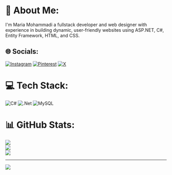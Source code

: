 # 💫 About Me:
I'm Maria Mohammadi  a fullstack developer and web designer with experience in building dynamic, user-friendly websites using ASP.NET, C#, Entity Framework, HTML, and CSS.


## 🌐 Socials:
[![Instagram](https://img.shields.io/badge/Instagram-%23E4405F.svg?logo=Instagram&logoColor=white)](https://instagram.com/_mariamhmdi) [![Pinterest](https://img.shields.io/badge/Pinterest-%23E60023.svg?logo=Pinterest&logoColor=white)](https://pinterest.com/mariamhmdi85) [![X](https://img.shields.io/badge/X-black.svg?logo=X&logoColor=white)](https://x.com/themaaria) 

# 💻 Tech Stack:
![C#](https://img.shields.io/badge/c%23-%23239120.svg?style=for-the-badge&logo=csharp&logoColor=white) ![.Net](https://img.shields.io/badge/.NET-5C2D91?style=for-the-badge&logo=.net&logoColor=white) ![MySQL](https://img.shields.io/badge/mysql-4479A1.svg?style=for-the-badge&logo=mysql&logoColor=white)
# 📊 GitHub Stats:
![](https://github-readme-stats.vercel.app/api?username=Mariamhmdi&theme=dark&hide_border=false&include_all_commits=false&count_private=false)<br/>
![](https://nirzak-streak-stats.vercel.app/?user=Mariamhmdi&theme=dark&hide_border=false)<br/>
![](https://github-readme-stats.vercel.app/api/top-langs/?username=Mariamhmdi&theme=dark&hide_border=false&include_all_commits=false&count_private=false&layout=compact)

---
[![](https://visitcount.itsvg.in/api?id=Mariamhmdi&icon=0&color=0)](https://visitcount.itsvg.in)

<!-- Proudly created with GPRM ( https://gprm.itsvg.in ) -->


